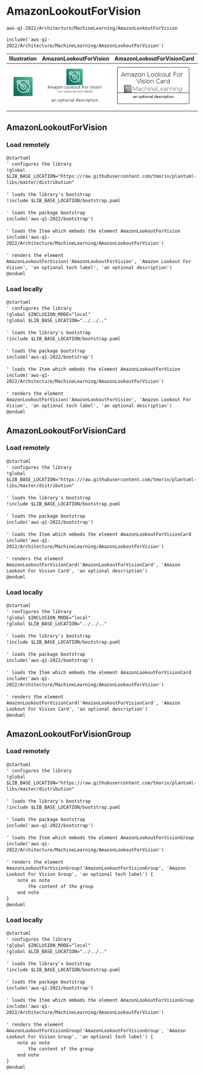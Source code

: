# AmazonLookoutForVision


```text
aws-q1-2022/Architecture/MachineLearning/AmazonLookoutForVision
```

```text
include('aws-q1-2022/Architecture/MachineLearning/AmazonLookoutForVision')
```



| Illustration | AmazonLookoutForVision | AmazonLookoutForVisionCard | AmazonLookoutForVisionGroup |
| :---: | :---: | :---: | :---: |
| ![illustration for Illustration](../../../aws-q1-2022/Architecture/MachineLearning/AmazonLookoutForVision.png) | ![illustration for AmazonLookoutForVision](../../../aws-q1-2022/Architecture/MachineLearning/AmazonLookoutForVision.Local.png) | ![illustration for AmazonLookoutForVisionCard](../../../aws-q1-2022/Architecture/MachineLearning/AmazonLookoutForVisionCard.Local.png) | ![illustration for AmazonLookoutForVisionGroup](../../../aws-q1-2022/Architecture/MachineLearning/AmazonLookoutForVisionGroup.Local.png) |




## AmazonLookoutForVision

### Load remotely
```plantuml
@startuml
' configures the library
!global $LIB_BASE_LOCATION="https://raw.githubusercontent.com/tmorin/plantuml-libs/master/distribution"

' loads the library's bootstrap
!include $LIB_BASE_LOCATION/bootstrap.puml

' loads the package bootstrap
include('aws-q1-2022/bootstrap')

' loads the Item which embeds the element AmazonLookoutForVision
include('aws-q1-2022/Architecture/MachineLearning/AmazonLookoutForVision')

' renders the element
AmazonLookoutForVision('AmazonLookoutForVision', 'Amazon Lookout For Vision', 'an optional tech label', 'an optional description')
@enduml
```

### Load locally
```plantuml
@startuml
' configures the library
!global $INCLUSION_MODE="local"
!global $LIB_BASE_LOCATION="../../.."

' loads the library's bootstrap
!include $LIB_BASE_LOCATION/bootstrap.puml

' loads the package bootstrap
include('aws-q1-2022/bootstrap')

' loads the Item which embeds the element AmazonLookoutForVision
include('aws-q1-2022/Architecture/MachineLearning/AmazonLookoutForVision')

' renders the element
AmazonLookoutForVision('AmazonLookoutForVision', 'Amazon Lookout For Vision', 'an optional tech label', 'an optional description')
@enduml
```

## AmazonLookoutForVisionCard

### Load remotely
```plantuml
@startuml
' configures the library
!global $LIB_BASE_LOCATION="https://raw.githubusercontent.com/tmorin/plantuml-libs/master/distribution"

' loads the library's bootstrap
!include $LIB_BASE_LOCATION/bootstrap.puml

' loads the package bootstrap
include('aws-q1-2022/bootstrap')

' loads the Item which embeds the element AmazonLookoutForVisionCard
include('aws-q1-2022/Architecture/MachineLearning/AmazonLookoutForVision')

' renders the element
AmazonLookoutForVisionCard('AmazonLookoutForVisionCard', 'Amazon Lookout For Vision Card', 'an optional description')
@enduml
```

### Load locally
```plantuml
@startuml
' configures the library
!global $INCLUSION_MODE="local"
!global $LIB_BASE_LOCATION="../../.."

' loads the library's bootstrap
!include $LIB_BASE_LOCATION/bootstrap.puml

' loads the package bootstrap
include('aws-q1-2022/bootstrap')

' loads the Item which embeds the element AmazonLookoutForVisionCard
include('aws-q1-2022/Architecture/MachineLearning/AmazonLookoutForVision')

' renders the element
AmazonLookoutForVisionCard('AmazonLookoutForVisionCard', 'Amazon Lookout For Vision Card', 'an optional description')
@enduml
```

## AmazonLookoutForVisionGroup

### Load remotely
```plantuml
@startuml
' configures the library
!global $LIB_BASE_LOCATION="https://raw.githubusercontent.com/tmorin/plantuml-libs/master/distribution"

' loads the library's bootstrap
!include $LIB_BASE_LOCATION/bootstrap.puml

' loads the package bootstrap
include('aws-q1-2022/bootstrap')

' loads the Item which embeds the element AmazonLookoutForVisionGroup
include('aws-q1-2022/Architecture/MachineLearning/AmazonLookoutForVision')

' renders the element
AmazonLookoutForVisionGroup('AmazonLookoutForVisionGroup', 'Amazon Lookout For Vision Group', 'an optional tech label') {
    note as note
        the content of the group
    end note
}
@enduml
```

### Load locally
```plantuml
@startuml
' configures the library
!global $INCLUSION_MODE="local"
!global $LIB_BASE_LOCATION="../../.."

' loads the library's bootstrap
!include $LIB_BASE_LOCATION/bootstrap.puml

' loads the package bootstrap
include('aws-q1-2022/bootstrap')

' loads the Item which embeds the element AmazonLookoutForVisionGroup
include('aws-q1-2022/Architecture/MachineLearning/AmazonLookoutForVision')

' renders the element
AmazonLookoutForVisionGroup('AmazonLookoutForVisionGroup', 'Amazon Lookout For Vision Group', 'an optional tech label') {
    note as note
        the content of the group
    end note
}
@enduml
```

